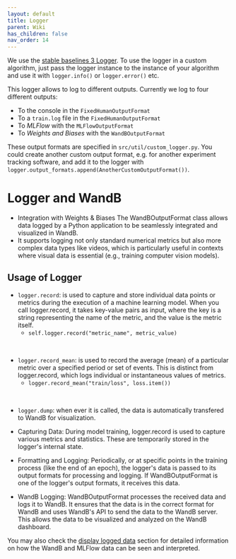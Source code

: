 ```yaml
---
layout: default
title: Logger
parent: Wiki
has_children: false
nav_order: 14
---
```


We use the [stable baselines 3 Logger](https://stable-baselines3.readthedocs.io/en/master/common/logger.html). To use the logger in a custom algorithm, just pass the logger instance to the instance of your algorithm and use it with `logger.info()` or `logger.error()` etc.

This logger allows to log to different outputs. Currently we log to four different outputs:
- To the console in the `FixedHumanOutputFormat`
- To a `train.log` file in the `FixedHumanOutputFormat`
- To _MLFlow_ with the `MLFlowOutputFormat`
- To _Weights and Biases_ with the `WandBOutputFormat`

These output formats are specified in `src/util/custom_logger.py`. You could create another custom output format, e.g. for another experiment tracking software, and add it to the logger with `logger.output_formats.append(AnotherCustomOutputFormat())`.

# Logger and WandB

* Integration with Weights & Biases
The WandBOutputFormat class allows data logged by a Python application to be seamlessly integrated and visualized in WandB.
* It supports logging not only standard numerical metrics but also more complex data types like videos, which is particularly useful in contexts where visual data is essential (e.g., training computer vision models).

## Usage of Logger
* `logger.record`: is used to capture and store individual data points or metrics during the execution of a machine learning model. When you call logger.record, it takes key-value pairs as input, where the key is a string representing the name of the metric, and the value is the metric itself.
    * `self.logger.record("metric_name", metric_value)`

&nbsp;

* `logger.record_mean`: is used to record the average (mean) of a particular metric over a specified period or set of events. This is distinct from logger.record, which logs individual or instantaneous values of metrics.
    * `logger.record_mean("train/loss", loss.item())`

&nbsp;

* `logger.dump`: when ever it is called, the data is automatically transfered to WandB for visualization.

* Capturing Data: During model training, logger.record is used to capture various metrics and statistics. These are temporarily stored in the logger's internal state.

* Formatting and Logging: Periodically, or at specific points in the training process (like the end of an epoch), the logger's data is passed to its output formats for processing and logging. If WandBOutputFormat is one of the logger's output formats, it receives this data.
* WandB Logging: WandBOutputFormat processes the received data and logs it to WandB. It ensures that the data is in the correct format for WandB and uses WandB's API to send the data to the WandB server. This allows the data to be visualized and analyzed on the WandB dashboard.

You may also check the [display logged data](/docs/wiki/Display-logged-data.md) section for detailed information on how the WandB and MLFlow data can be seen and interpreted.